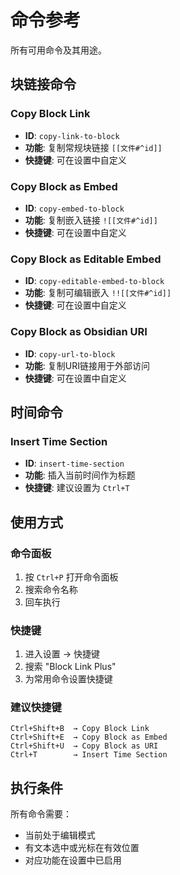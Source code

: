 # 命令参考

所有可用命令及其用途。

## 块链接命令

### Copy Block Link
- **ID**: `copy-link-to-block`
- **功能**: 复制常规块链接 `[[文件#^id]]`
- **快捷键**: 可在设置中自定义

### Copy Block as Embed
- **ID**: `copy-embed-to-block`
- **功能**: 复制嵌入链接 `![[文件#^id]]`
- **快捷键**: 可在设置中自定义

### Copy Block as Editable Embed
- **ID**: `copy-editable-embed-to-block`
- **功能**: 复制可编辑嵌入 `!![[文件#^id]]`
- **快捷键**: 可在设置中自定义

### Copy Block as Obsidian URI
- **ID**: `copy-url-to-block`
- **功能**: 复制URI链接用于外部访问
- **快捷键**: 可在设置中自定义

## 时间命令

### Insert Time Section
- **ID**: `insert-time-section`
- **功能**: 插入当前时间作为标题
- **快捷键**: 建议设置为 `Ctrl+T`

## 使用方式

### 命令面板
1. 按 `Ctrl+P` 打开命令面板
2. 搜索命令名称
3. 回车执行

### 快捷键
1. 进入设置 → 快捷键
2. 搜索 "Block Link Plus"
3. 为常用命令设置快捷键

### 建议快捷键

```
Ctrl+Shift+B  → Copy Block Link
Ctrl+Shift+E  → Copy Block as Embed
Ctrl+Shift+U  → Copy Block as URI
Ctrl+T        → Insert Time Section
```

## 执行条件

所有命令需要：
- 当前处于编辑模式
- 有文本选中或光标在有效位置
- 对应功能在设置中已启用